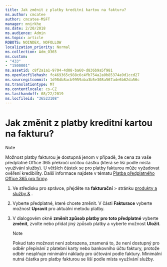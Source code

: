 ```yaml
---
title: Jak změnit z platby kreditní kartou na fakturu?
ms.author: cmcatee
author: cmcatee-MSFT
manager: mnirkhe
ms.date: 2/20/2018
ms.audience: Admin
ms.topic: article
ROBOTS: NOINDEX, NOFOLLOW
localization_priority: Normal
ms.collection: Adm_O365
ms.custom:
- "433"
- "1500001"
ms.assetid: c8f2a1a1-9704-4d08-ba60-d836b9a5f981
ms.openlocfilehash: fc469365c988c6c4fb754a2a0b85374a9d1ccd27
ms.sourcegitcommit: 1d98db8acb9959aba3b5e308a567ade6b62da56c
ms.translationtype: MT
ms.contentlocale: cs-CZ
ms.lasthandoff: 08/22/2019
ms.locfileid: "36523108"
---
```

# <a name="how-do-i-change-from-credit-card-payments-to-invoice"></a>Jak změnit z platby kreditní kartou na fakturu?

> [!NOTE]
> Možnost platby fakturou je dostupná jenom v případě, že cena za vaše předplatné Office 365 překročí určitou částku (která se liší podle místa využívání služby). U větších částek se pro platby fakturou může vyžadovat ověření kredibility. Další informace najdete v tématu [Platba předplatného Office 365 pro firmy](https://docs.microsoft.com/office365/admin/subscriptions-and-billing/pay-for-your-subscription).
  
1. Ve středisku pro správce, přejděte na **fakturační** \> stránku [produkty a služby &](https://go.microsoft.com/fwlink/p/?linkid=842054) .

2. Vyberte předplatné, které chcete změnit. V části **Fakturace** vyberte možnost **Upravit** pro aktuální metodu platby.

3. V dialogovém okně **změnit způsob platby pro toto předplatné** vyberte **změnit**, zvolte nebo přidat jiný způsob platby a vyberte možnost **Uložit**.

   > [!NOTE]
   > Pokud tato možnost není zobrazena, znamená to, že není dostupný pro odběr přepínání z platební karty nebo bankovního účtu faktury, protože odběr nesplňuje minimální náklady pro účtování podle faktury. Minimální nutná částka pro platby fakturou se liší podle místa využívání služby.
  
